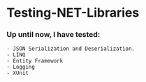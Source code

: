 # Testing-NET-Libraries

### Up until now, I have tested:
    - JSON Serialization and Deserialization.
    - LINQ
    - Entity Framework
    - Logging
    - XUnit
